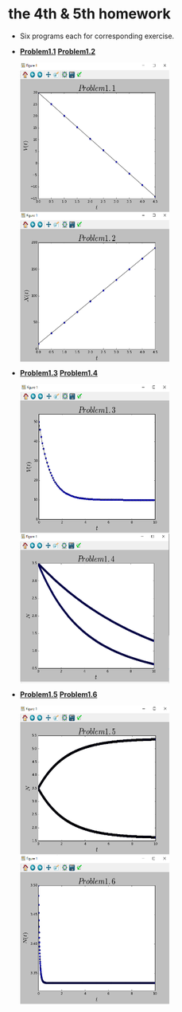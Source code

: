 
# the 4th & 5th homework

- Six programs each for corresponding exercise.

-   [**Problem1.1**](code/problem1.1.py)
    [**Problem1.2**](code/problem1.2.py)

    <img src="img/1.png" width = "300" height = "300" alt="Problem1.1" align=center />
    <img src="img/2.png" width = "300" height = "300" alt="Problem1.2" align=center />
    
-   [**Problem1.3**](code/problem1.3.py)
    [**Problem1.4**](code/problem1.4.py)

    <img src="img/3.png" width = "300" height = "300" alt="Problem1.3" align=center />
    <img src="img/4.png" width = "300" height = "300" alt="Problem1.4" align=center />



-   [**Problem1.5**](code/problem1.5.py)
    [**Problem1.6**](code/problem1.6.py)
    
    <img src="img/5.png" width = "300" height = "300" alt="Problem1.5" align=center />
    <img src="img/6.png" width = "300" height = "300" alt="Problem1.6" align=center />




